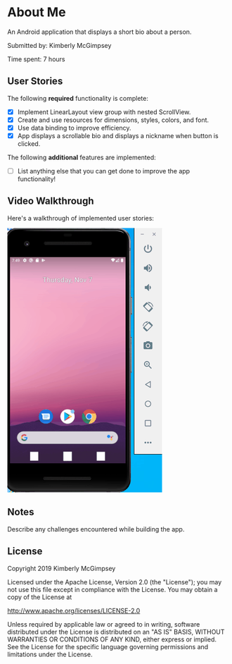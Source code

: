 # About Me

An Android application that displays a short bio about a person.

Submitted by: Kimberly McGimpsey

Time spent: 7 hours

## User Stories

The following **required** functionality is complete:

* [x] Implement LinearLayout view group with nested ScrollView.
* [x] Create and use resources for dimensions, styles, colors, and font.
* [x] Use data binding to improve efficiency.
* [x] App displays a scrollable bio and displays a nickname when button is clicked.

The following **additional** features are implemented:

* [ ] List anything else that you can get done to improve the app functionality!

## Video Walkthrough 

Here's a walkthrough of implemented user stories:

<img src='AboutMe.gif' title='About Me animated demo' alt='About Me demo' />

## Notes

Describe any challenges encountered while building the app.

## License

Copyright 2019 Kimberly McGimpsey

Licensed under the Apache License, Version 2.0 (the "License");
you may not use this file except in compliance with the License.
You may obtain a copy of the License at

http://www.apache.org/licenses/LICENSE-2.0

Unless required by applicable law or agreed to in writing, software
distributed under the License is distributed on an "AS IS" BASIS,
WITHOUT WARRANTIES OR CONDITIONS OF ANY KIND, either express or implied.
See the License for the specific language governing permissions and
limitations under the License.
